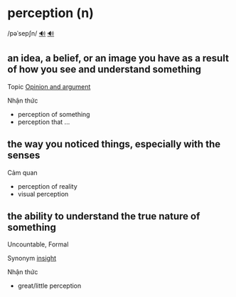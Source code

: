 # perception (n)

/pəˈsepʃn/ [🔊](https://www.oxfordlearnersdictionaries.com/media/english/uk_pron/p/per/perce/perception__gb_2.mp3) [🔊](https://www.oxfordlearnersdictionaries.com/media/english/us_pron/p/per/perce/perception__us_1.mp3)

## an idea, a belief, or an image you have as a result of how you see and understand something

Topic [Opinion and argument](../topics/opinion-and-argument.md#opinion--argument)

Nhận thức

- perception of something
- perception that ...

## the way you noticed things, especially with the senses

Cảm quan

- perception of reality
- visual perception

## the ability to understand the true nature of something

Uncountable, Formal

Synonym [insight]()

Nhận thức

- great/little perception